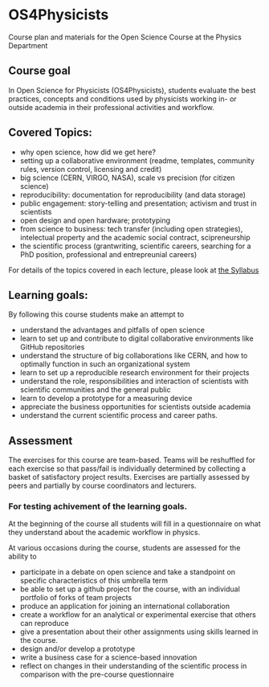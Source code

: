 # OS4Physicists
Course plan and materials for the Open Science Course at the Physics Department

## Course goal 
In Open Science for Physicists (OS4Physicists), students evaluate the best practices, concepts and conditions 
used by physicists working in- or outside academia in their professional activities and workflow.

## Covered Topics:
+ why open science, how did we get here?  
+ setting up a collaborative environment (readme, templates, community rules, version control, licensing and credit)
+ big science (CERN, VIRGO, NASA), scale vs precision (for citizen science)
+ reproducibility: documentation for reproducibility (and data storage)
+ public engagement: story-telling and presentation; activism and trust in scientists
+ open design and open hardware; prototyping
+ from science to business: tech transfer (including open strategies), intelectual property and the academic social contract, scipreneurship
+ the scientific process (grantwriting, scientific careers, searching for a PhD position, professional and entrepreunial careers)
 
For details of the topics covered in each lecture, please look at [the Syllabus](Syllabus202x.md)

## Learning goals:
By following this course students make an attempt to 
+ understand the advantages and pitfalls of open science
+ learn to set up and contribute to digital collaborative environments like GitHub repositories
+ understand the structure of big collaborations like CERN, and how to optimally function in such an organizational system
+ learn to set up a reproducible research environment for their projects
+ understand the role, responsibilities and interaction of scientists with scientific communities and the general public
+ learn to develop a prototype for a measuring device
+ appreciate the business opportunities for scientists outside academia
+ understand the current scientific process and career paths.
 
## Assessment
The exercises for this course are team-based. 
Teams will be reshuffled for each exercise so that pass/fail is individually determined by collecting a basket of satisfactory project results.
Exercises are partially assessed by peers and partially by course coordinators and lecturers.

### For testing achivement of the learning goals.

At the beginning of the course all students will fill in a questionnaire on what they understand about the academic workflow in physics.

At various occasions during the course, students are assessed for the ability to
+ participate in a debate on open science and take a standpoint on specific characteristics of this umbrella term
+ be able to set up a github project for the course, with an individual portfolio of forks of team projects
+ produce an application for joining an international collaboration
+ create a workflow for an analytical or experimental exercise that others can reproduce
+ give a presentation about their other assignments using skills learned in the course. 
+ design and/or develop a prototype
+ write a business case for a science-based innovation
+ reflect on changes in their understanding of the scientific process in comparison with the pre-course questionnaire
	
	
